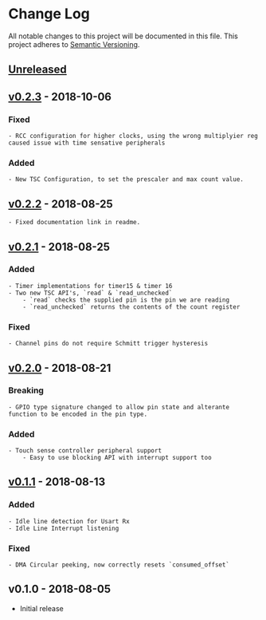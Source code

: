 # Change Log

All notable changes to this project will be documented in this file.
This project adheres to [Semantic Versioning](http://semver.org/).

## [Unreleased]

## [v0.2.3] - 2018-10-06

### Fixed
    - RCC configuration for higher clocks, using the wrong multiplyier reg caused issue with time sensative peripherals

### Added
    - New TSC Configuration, to set the prescaler and max count value.

## [v0.2.2] - 2018-08-25
    - Fixed documentation link in readme.

## [v0.2.1] - 2018-08-25

### Added
    - Timer implementations for timer15 & timer 16
    - Two new TSC API's, `read` & `read_unchecked`
        - `read` checks the supplied pin is the pin we are reading
        - `read_unchecked` returns the contents of the count register

### Fixed
    - Channel pins do not require Schmitt trigger hysteresis

## [v0.2.0] - 2018-08-21

### Breaking
    - GPIO type signature changed to allow pin state and alterante function to be encoded in the pin type.

### Added
    - Touch sense controller peripheral support
        - Easy to use blocking API with interrupt support too

## [v0.1.1] - 2018-08-13

### Added
    - Idle line detection for Usart Rx
    - Idle Line Interrupt listening

### Fixed
    - DMA Circular peeking, now correctly resets `consumed_offset`

## v0.1.0 - 2018-08-05

- Initial release

[Unreleased]: https://github.com/mabezdev/stm32l432xx-hal/compare/v0.2.3...HEAD
[v0.2.3]: https://github.com/mabezdev/stm32l432xx-hal/compare/v0.2.2...v0.2.3
[v0.2.2]: https://github.com/mabezdev/stm32l432xx-hal/compare/v0.2.1...v0.2.2
[v0.2.1]: https://github.com/mabezdev/stm32l432xx-hal/compare/v0.2.0...v0.2.1
[v0.2.0]: https://github.com/mabezdev/stm32l432xx-hal/compare/v0.1.1...v0.2.0
[v0.1.1]: https://github.com/mabezdev/stm32l432xx-hal/compare/v0.1.0...v0.1.1
[v0.1.0]: https://github.com/MabezDev/stm32l432xx-hal/tree/v0.1.0
